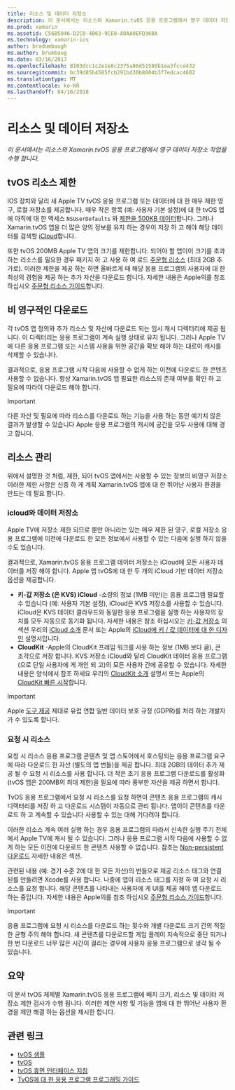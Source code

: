 ```yaml
---
title: 리소스 및 데이터 저장소
description: 이 문서에서는 리소스와 Xamarin.tvOS 응용 프로그램에서 영구 데이터 저장소 작업을 수행 합니다.
ms.prod: xamarin
ms.assetid: C56B5046-D2C0-4B63-9CE0-ADAA0EFD368A
ms.technology: xamarin-ios
author: bradumbaugh
ms.author: brumbaug
ms.date: 03/16/2017
ms.openlocfilehash: 8103dcc1c2e1e8c2375a86d51580b1ea3fcce432
ms.sourcegitcommit: bc39d85b4585fcb291bd30b8004b3f7edcac4602
ms.translationtype: MT
ms.contentlocale: ko-KR
ms.lasthandoff: 04/16/2018
---
```

# <a name="resources-and-data-storage"></a>리소스 및 데이터 저장소

_이 문서에서는 리소스와 Xamarin.tvOS 응용 프로그램에서 영구 데이터 저장소 작업을 수행 합니다._

<a name="tvOS-Resource-Limitations" />

## <a name="tvos-resource-limitations"></a>tvOS 리소스 제한

IOS 장치와 달리 새 Apple TV tvOS 응용 프로그램 또는 데이터에 대 한 매우 제한 영구, 로컬 저장소를 제공합니다. 매우 작은 항목 (예: 사용자 기본 설정)에 대 한 tvOS 앱에 아직에 대 한 액세스 `NSUserDefaults` 와 [제한을 500KB 데이터](https://forums.developer.apple.com/message/50696#50696)합니다. 그러나 Xamarin.tvOS 앱을 더 많은 양의 정보를 유지 하는 경우이 저장 하 고 해야 해당 데이터를 검색할 [iCloud](#iCloud-Data-Storage)합니다.

또한 tvOS 200MB Apple TV 앱의 크기를 제한합니다. 되어야 할 앱이이 크기를 초과 하는 리소스를 필요한 경우 패키지 하 고 사용 하 여 로드 [주문형 리소스](#On-Demand-Resources) (최대 2GB 추가로). 이러한 제한을 제공 하는 하면 올바르게 때 해당 응용 프로그램의 사용자에 대 한 최상의 경험을 제공 하는 추가 자산을 다운로드 합니다. 자세한 내용은 Apple의를 참조 하십시오 [주문형 리소스 가이드](https://developer.apple.com/library/prerelease/tvos/documentation/FileManagement/Conceptual/On_Demand_Resources_Guide/index.html#//apple_ref/doc/uid/TP40015083)합니다.

<a name="Non-Persistent-Downloads" />

## <a name="non-persistent-downloads"></a>비 영구적인 다운로드

각 tvOS 앱 정의와 추가 리소스 및 자산에 다운로드 되는 임시 캐시 디렉터리에 제공 됩니다. 이 디렉터리는 응용 프로그램이 계속 실행 상태로 유지 됩니다. 그러나 Apple TV에 다른 응용 프로그램 또는 시스템 사용을 위한 공간을 확보 해야 하는 대로이 캐시를 삭제할 수 있습니다.

결과적으로, 응용 프로그램 시작 다음에 사용할 수 없게 하는 이전에 다운로드 한 콘텐츠 사용할 수 없습니다. 항상 Xamarin.tvOS 앱 필요한 리소스의 존재 여부를 확인 하 고 필요에 따라이 다운로드 해야 합니다.

> [!IMPORTANT]
> 다른 자산 및 필요에 따라 리소스를 다운로드 하는 기능을 사용 하는 동안 예기치 않은 결과가 발생할 수 있습니다 Apple 응용 프로그램의 캐시에 공간을 모두 사용에 대해 경고 합니다.




<a name="Managing-Resources" />

## <a name="managing-resources"></a>리소스 관리

위에서 설명한 것 처럼, 제한, 되어 tvOS 앱에서는 사용할 수 있는 정보의 비영구 저장소 이러한 제한 사항은 신중 하 게 계획 Xamarin.tvOS 앱에 대 한 뛰어난 사용자 환경을 만드는 데 필요 합니다.

<a name="iCloud-Data-Storage" />

### <a name="icloud-data-storage"></a>icloud와 데이터 저장소

Apple TV에 저장소 제한 되므로 뿐만 아니라는 있는 매우 제한 된 영구, 로컬 저장소 응용 프로그램에 이전에 다운로드 한 모든 정보에서 사용할 수 있는 다음에 실행 하지 않을 수도 있습니다.

결과적으로, Xamarin.tvOS 응용 프로그램 데이터 저장소는 iCloud에 모든 사용자 데이터를 저장 해야 합니다. Apple 앱 tvOS에 대 한 두 개의 iCloud 기반 데이터 저장소 옵션을 제공합니다.

- **키-값 저장소 (은 KVS) iCloud** -소량의 정보 (1MB 미만)는 응용 프로그램 필요할 수 있습니다 (예: 사용자 기본 설정), iCloud은 KVS 저장소를 사용할 수 있습니다. iCloud은 KVS 데이터 클라우드와 동일한 응용 프로그램을 실행 하는 사용자의 장치를 모두 자동으로 동기화 됩니다. 자세한 내용은 참조 하십시오는 [키-값 저장소](~/ios/data-cloud/introduction-to-icloud.md) 의 섹션 우리의 [iCloud 소개](~/ios/data-cloud/introduction-to-icloud.md) 문서 또는 Apple의 [iCloud에 키 / 값 데이터에 대 한 디자인](https://developer.apple.com/library/prerelease/tvos/documentation/General/Conceptual/iCloudDesignGuide/Chapters/DesigningForKey-ValueDataIniCloud.html#//apple_ref/doc/uid/TP40012094-CH7) 설명서입니다.
- **CloudKit** -Apple의 CloudKit 프레임 워크를 사용 하는 정보 (1MB 보다 큼), 큰 조각으로 저장 합니다. KVS 저장소 iCloud와 달리 CloudKit 데이터 응용 프로그램 (으로 단일 사용자에 게 개인 되 고)의 모든 사용자 간에 공유할 수 있습니다. 자세한 내용은 양식에서 참조 하세요 우리의 [CloudKit 소개](~/ios/data-cloud/intro-to-cloudkit.md) 설명서 또는 Apple의 [CloudKit 빠른 시작](https://developer.apple.com/library/prerelease/tvos/documentation/DataManagement/Conceptual/CloudKitQuickStart/Introduction/Introduction.html#//apple_ref/doc/uid/TP40014987)합니다.

> [!IMPORTANT]
> Apple [도구 제공](https://developer.apple.com/support/allowing-users-to-manage-data/) 제대로 유럽 연합 일반 데이터 보호 규정 (GDPR)를 처리 하는 개발자가 수 있도록 합니다.

<a name="On-Demand-Resources" />

### <a name="on-demand-resources"></a>요청 시 리소스

요청 시 리소스 응용 프로그램 콘텐츠 및 앱 스토어에서 호스팅되는 응용 프로그램 요구에 따라 다운로드 한 자산 (별도의 앱 번들)을 제공 합니다. 최대 2GB의 데이터 추가 제공 될 수 요청 시 리소스를 사용 합니다. 더 작은 초기 응용 프로그램 다운로드를 활성화 (tvOS 앱은 200MB의 최대 제한)을 필요에 따라 풍부한 자산을 제공 하면서 합니다.

TvOS 응용 프로그램에서 요청 시 리소스를 요청 하면이 콘텐츠 응용 프로그램의 캐시 디렉터리를 저장 하 고 다운로드 시스템이 자동으로 관리 됩니다. 앱이이 콘텐츠를 다운로드 하 고 계속할 수 있습니다 사용할 수 있는 대해 기다려야 합니다.

이러한 리소스 계속 여러 실행 하는 경우 응용 프로그램의 따라서 신속한 실행 주기 전체에서 Apple TV에 캐시 될 수 있습니다. 그러나 응용 프로그램 시작 다음에 사용할 수 없게 하는 모든 이전에 다운로드 한 콘텐츠 사용할 수 없습니다. 참조는 [Non-persistent 다운로드](#Non-Persistent-Downloads) 자세한 내용은 섹션.

관련된 내용 (예: 경기 수준 2에 대 한 모든 자산)의 번들으로 제공 리소스 태그와 연결 된를 만들려면 Xcode를 사용 합니다. 나중에 앱이 리소스 태그를 지정 하 여 요청 시 리소스를 요청 합니다. 해당 콘텐츠를 나타내는 사용자에 게 UI를 제공 해야 앱 다운로드 하는 중입니다. 자세한 내용은 Apple의를 참조 하십시오 [주문형 리소스 가이드](https://developer.apple.com/library/prerelease/tvos/documentation/FileManagement/Conceptual/On_Demand_Resources_Guide/index.html#//apple_ref/doc/uid/TP40015083)합니다.

> [!IMPORTANT]
> 응용 프로그램에 요청 시 리소스를 다운로드 하는 횟수와 개별 다운로드 크기 간의 적절 한 균형 주의 해야 합니다. 새 콘텐츠를 다운로드할 게임 플레이 지속적으로 중단 되거나 한 번 다운로드 너무 많은 시간이 걸리는 경우에 사용자 응용 프로그램으로 생각 될 수 있습니다.




<a name="Summary" />

## <a name="summary"></a>요약

이 문서 tvOS 체제별 Xamarin.tvOS 응용 프로그램에 배치 크기, 리소스 및 데이터 저장소 제한 검사가 수행 됩니다. 이러한 제한 사항 및 기능을 앱에 대 한 뛰어난 사용자 환경을 제안 해결 하는 옵션을 제시한 합니다.



## <a name="related-links"></a>관련 링크

- [tvOS 샘플](https://developer.xamarin.com/samples/tvos/all/)
- [tvOS](https://developer.apple.com/tvos/)
- [tvOS 휴먼 인터페이스 지침](https://developer.apple.com/tvos/human-interface-guidelines/)
- [TvOS에 대 한 응용 프로그램 프로그래밍 가이드](https://developer.apple.com/library/prerelease/tvos/documentation/General/Conceptual/AppleTV_PG/)
